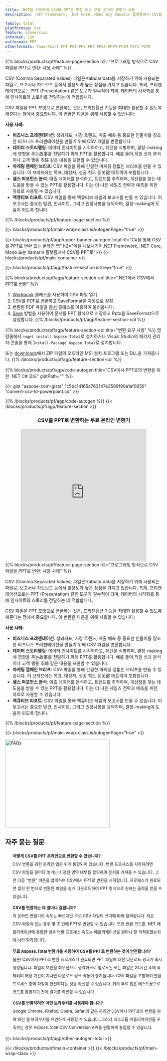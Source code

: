 ```yaml
---
title: .NET을 사용하여 CSV를 PPT로 변환 또는 무료 온라인 변환기 사용
description: .NET Framework, .NET Core, Mono 또는 Xamarin 플랫폼에서 CSV를 PPT로 변환 또는 온라인. 코드를 통합하기 전에 무료 CSV to PPT 온라인 변환기를 빠르게 테스트하십시오.

family: total
platformtag: net
feature: conversion
informat: CSV
outformat: PPT
otherformats: PowerPoint PPT POT PPS POT PPSX PPTM PPSM POTX POTM
---
```


{{% blocks/products/pf/feature-page-section  h2="프로그래밍 방식으로 CSV 파일을 PPT로 변환: 사용 사례" %}}
CSV (Comma Separated Values) 파일은-tabular data를 저장하기 위해 사용되는 파일로, 보고서나 차트보드 등에서 활용도가 높은 장점을 가지고 있습니다. 특히, 프리젠테이션으로는 PPT (Presentation) 같은 도구가 필수적이 되며, 데이터의 시각화를 통해 인사이트와 스토리를 전달하는 데 적합합니다.

CSV 파일을 PPT 포맷으로 변환하는 것은, 프리젠퉴션 기능을 최대한 활용할 수 있도록 해준다는 점에서 중요합니다. 이 변환은 다음을 위해 사용할 수 있습니다:

**사용 사례:**

* **비즈니스 프레젠테이션**: 성과자표, 시장 트렌드, 매출 예측 등 중요한 인물치를 강조한 비즈니스 프리젠테이션을 만들기 위해 CSV 파일을 변환합니다.
* **데이터 스토리텔링**: 데이터 인사이트를 시각화하고, 패턴을 식별하며, 결정-making에 영향을 주는故事를 전달하기 위해 PPT를 활용합니다. 예를 들어,직원 성과 분석이나 고객 행동 추踪 같은 내용을 표현할 수 있습니다.
* **마케팅 캠페인 브리프**: CSV 파일을 통해 간결한 마케팅 캠펎인 브리프를 만들 수 있습니다. 이 브리프에는 목표, 대상자, 성공 척도 등关键 메트릭이 포함됩니다.
* **셀스 퍼포먼스 분석**: 매출 데이터를 분석하고, 트렌드를 추적하며, 개선점을 찾는 데 도움을 받을 수 있는 PPT를 활용합니다. 이는 더 나은 세일즈 전략과 예측을 위한 자료로 사용할 수 있습니다.
* **엑큐티브 리포트**: CSV 파일을 통해 엑큐티브 레벨의 보고서를 만들 수 있습니다. 이 보고서는 중요한 발견, 인사이트, 그리고 권장사항을 요약하며, 결정-making에 도움이 되도록 합니다.
{{% /blocks/products/pf/feature-page-section %}}
{{< blocks/products/pf/main-wrap-class isAutogenPage="true" >}}

{{< blocks/products/pf/agp/upper-banner-autogen-total h1="C#을 통해 CSV를 PPT로 변환 또는 온라인 앱" h2="엑셀 내보내기&reg; .NET Framework, .NET Core, Mono 또는 Xamarin 플랫폼에서 CSV를 PPT로">}}
{{< blocks/products/pf/main-container >}}

{{< blocks/products/pf/agp/feature-section isGrey="true" >}}

{{% blocks/products/pf/agp/feature-section-col title=".NET에서 CSV에서 PPT로 변환" %}}
1. [Workbook](https://apireference.aspose.com/cells/net/aspose.cells/workbook) 클래스를 사용하여 CSV 파일 열기
2. CSV를 PDF로 변환하고 SaveFormat을 자동으로 설정
3. 변환된 PDF 파일을 [문서](https://apireference.aspose.com/pdf/net/aspose.pdf/pptxument) 클래스를 이용하여 불러옵니다.
4. [Save](https://apireference.aspose.com/pdf/net/aspose.pdf.pptxument/save/methods/5) 방법을 사용하여 문서를 PPT 형식으로 저장하고 Pptx을 SaveFormat으로 설정합니다.
{{% /blocks/products/pf/agp/feature-section-col %}}

{{% blocks/products/pf/agp/feature-section-col title="변환 요구 사항" %}}
명령줄에서 ```nuget install Aspose.Total```로 설치하거나 Visual Studio의 패키지 관리자 콘솔을 통해 ```Install-Package Aspose.Total```로 설치합니다.

또는 [downloads](https://releases.aspose.com/total/net)에서 ZIP 파일의 오프라인 MSI 설치 프로그램 또는 DLL을 가져옵니다.
{{% /blocks/products/pf/agp/feature-section-col %}}

{{% blocks/products/pf/agp/code-autogen title="CSV에서 PPT로의 변환을 위한 .NET C# 코드" gistPath="" %}}
{{< gist "aspose-com-gists" "c5bc14165a763147e3589f90a1af0959" "convert-csv-to-powerpoint.cs" >}}
{{% /blocks/products/pf/agp/code-autogen %}}
{{< /blocks/products/pf/agp/feature-section >}}

<div class="container-fluid agp-content bg-white aboutfile box-1 vh100 section nopbtm">
<div class=container>
<div class=row>
<div class="demobox tc col-md-12 padding-0" align="center">

<h3>CSV를 PPT로 변환하는 무료 온라인 변환기</h3>

<iframe title="pptx에서 csv로 변환 온라인 도구" style="border: none; height: 426px;" scrolling="no" src="https://total-conversion-app-65z5r2lp.k8s.dynabic.com/?to=pptx&from=csv" id="child-iframe" width="80%"></iframe>

</div></div>
</div></div>
{{% blocks/products/pf/feature-page-section  h2="프로그래밍 방식으로 CSV 파일을 PPT로 변환: 사용 사례" %}}
CSV (Comma Separated Values) 파일은-tabular data를 저장하기 위해 사용되는 파일로, 보고서나 차트보드 등에서 활용도가 높은 장점을 가지고 있습니다. 특히, 프리젠테이션으로는 PPT (Presentation) 같은 도구가 필수적이 되며, 데이터의 시각화를 통해 인사이트와 스토리를 전달하는 데 적합합니다.

CSV 파일을 PPT 포맷으로 변환하는 것은, 프리젠퉴션 기능을 최대한 활용할 수 있도록 해준다는 점에서 중요합니다. 이 변환은 다음을 위해 사용할 수 있습니다:

**사용 사례:**

* **비즈니스 프레젠테이션**: 성과자표, 시장 트렌드, 매출 예측 등 중요한 인물치를 강조한 비즈니스 프리젠테이션을 만들기 위해 CSV 파일을 변환합니다.
* **데이터 스토리텔링**: 데이터 인사이트를 시각화하고, 패턴을 식별하며, 결정-making에 영향을 주는故事를 전달하기 위해 PPT를 활용합니다. 예를 들어,직원 성과 분석이나 고객 행동 추踪 같은 내용을 표현할 수 있습니다.
* **마케팅 캠페인 브리프**: CSV 파일을 통해 간결한 마케팅 캠펎인 브리프를 만들 수 있습니다. 이 브리프에는 목표, 대상자, 성공 척도 등关键 메트릭이 포함됩니다.
* **셀스 퍼포먼스 분석**: 매출 데이터를 분석하고, 트렌드를 추적하며, 개선점을 찾는 데 도움을 받을 수 있는 PPT를 활용합니다. 이는 더 나은 세일즈 전략과 예측을 위한 자료로 사용할 수 있습니다.
* **엑큐티브 리포트**: CSV 파일을 통해 엑큐티브 레벨의 보고서를 만들 수 있습니다. 이 보고서는 중요한 발견, 인사이트, 그리고 권장사항을 요약하며, 결정-making에 도움이 되도록 합니다.
{{% /blocks/products/pf/feature-page-section %}}
{{< blocks/products/pf/main-wrap-class isAutogenPage="true" >}}

<style>.howtolist li{margin-right: 0!important;line-height: 26px;position: relative;margin-bottom: 10px;font-size: 13px;list-style-type: none;}</style>
<div class="col-md-12 tl bg-gray-dark howtolist section">
  <a class="anchor" name="faqpage"></a>
  <div class="container tl dflex" itemscope="" itemtype="https://schema.org/FAQPage">
      <div class="col-md-4 howtosectiongfx">
          <img class="social-panel-hide-on-mobile" src="https://www.groupdocs.cloud/templates/brand/images/groupdocs/conversion/groupdocs_conversion-brand.png" alt="FAQs" width="335" height="283">
      </div>
      <div class="howtosection col-md-8">
          <div>
              <h2>자주 묻는 질문</h2>
              <ul>
                  <li itemscope="" itemprop="mainEntity" itemtype="https://schema.org/Question">
                      <div>
                          <span itemprop="name"><b>어떻게 CSV를 PPT 온라인으로 변환할 수 있습니까?</b></span>
                      </div>
                      <div itemscope="" itemprop="acceptedAnswer" itemtype="https://schema.org/Answer">
                          <span itemprop="text">CSV 변환을 위한 온라인 앱은 위에 통합되어 있습니다. 변환 프로세스를 시작하려면 CSV 파일을 끌어다 놓거나 지정된 영역 내부를 클릭하여 문서를 가져올 수 있습니다. 그런 다음 "변환" 버튼을 클릭하여 CSV에서 PPT로 변환을 시작합니다. 프로세스가 완료되면 클릭 한 번으로 변환된 파일을 쉽게 다운로드하여 PPT 형식으로 원하는 출력을 얻을 수 있습니다.</span>
                      </div>
                  </li>
                  <li itemscope="" itemprop="mainEntity" itemtype="https://schema.org/Question">
                      <div>
                          <span itemprop="name"><b>CSV를 변환하는 데 얼마나 걸립니까?</b></span>
                      </div>
                      <div itemscope="" itemprop="acceptedAnswer" itemtype="https://schema.org/Answer">
                          <span itemprop="text">이 온라인 변환기의 속도는 빠르지만 주로 CSV 파일의 크기에 따라 달라집니다. 작은 CSV 파일이 있는 경우 몇 초 만에 PPT로 변환할 수 있습니다. 또한 변환 코드를 .NET 애플리케이션에 통합한 경우 변환 프로세스 속도는 애플리케이션을 얼마나 잘 최적화했는지에 따라 달라집니다.</span>
                      </div>
                  </li>
                  <li itemscope="" itemprop="mainEntity" itemtype="https://schema.org/Question">
                      <div>
                          <span itemprop="name"><b>무료 Aspose.Total 변환기를 사용하여 CSV를 PPT로 변환하는 것이 안전합니까?</b></span>
                      </div>
                      <div itemscope="" itemprop="acceptedAnswer" itemtype="https://schema.org/Answer">
                          <span itemprop="text">물론! CSV에서 PPT로 변환 프로세스가 완료되면 PPT 파일에 대한 다운로드 링크가 즉시 생성됩니다. 파일의 보안을 최우선으로 생각하므로 업로드된 모든 파일은 24시간 후에 삭제되며 해당 기간이 지나면 다운로드 링크 작동이 중지됩니다. CSV 파일을 포함하여 변환 프로세스 중에 파일이 안전하다는 것을 확신할 수 있습니다. 위의 무료 앱은 테스트용으로 코드를 통합하기 전에 결과를 확인할 수 있습니다.</span>
                      </div>
                  </li>                 
                  <li itemscope="" itemprop="mainEntity" itemtype="https://schema.org/Question">
                      <div>
                          <span itemprop="name"><b>CSV를 변환하려면 어떤 브라우저를 사용해야 합니까?</b></span>
                      </div>
                      <div itemscope="" itemprop="acceptedAnswer" itemtype="https://schema.org/Answer">
                          <span itemprop="text">Google Chrome, Firefox, Opera, Safari와 같은 온라인 CSV에서 PPT로의 변환을 위해 최신 웹 브라우저를 유연하게 사용할 수 있습니다. 그러나 데스크톱 애플리케이션을 구축하는 경우 Aspose.Total CSV Conversion API를 원활하게 통합할 수 있습니다.</span>
                      </div>
                  </li>
              </ul>
          </div>
      </div>
  </div>
{{< blocks/products/pf/agp/other-autogen-total >}}

{{< /blocks/products/pf/main-container >}}
{{< /blocks/products/pf/main-wrap-class >}}